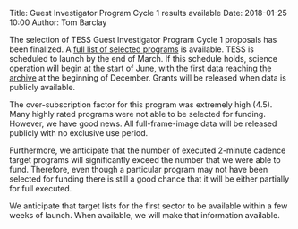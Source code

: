 Title: Guest Investigator Program Cycle 1 results available
Date: 2018-01-25 10:00
Author: Tom Barclay

The selection of TESS Guest Investigator Program Cycle 1 proposals has been finalized. A [full list of selected programs](approved-programs.html) is available. TESS is scheduled to launch by the end of March. If this schedule holds, science operation will begin at the start of June, with the first data reaching [the archive](http://archive.stsci.edu/tess) at the beginning of December. Grants will be released when data is publicly available.

The over-subscription factor for this program was extremely high (4.5). Many highly rated programs were not able to be selected for funding. However, we have good news. All full-frame-image data will be released publicly with no exclusive use period.

Furthermore, we anticipate that the number of executed 2-minute cadence target programs will significantly exceed the number that we were able to fund. Therefore, even though a particular program may not have been selected for funding there is still a good chance that it will be either partially for full executed.

We anticipate that target lists for the first sector to be available within a few weeks of launch. When available, we will make that information available.